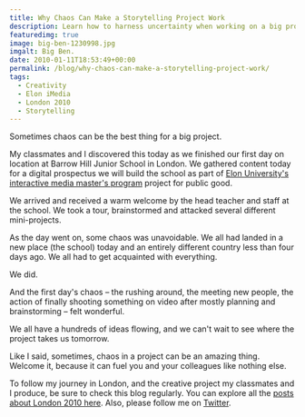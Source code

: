 ```yaml
---
title: Why Chaos Can Make a Storytelling Project Work
description: Learn how to harness uncertainty when working on a big project.
featuredimg: true
image: big-ben-1230998.jpg
imgalt: Big Ben.
date: 2010-01-11T18:53:49+00:00
permalink: /blog/why-chaos-can-make-a-storytelling-project-work/
tags:
  - Creativity
  - Elon iMedia
  - London 2010
  - Storytelling
---
```


Sometimes chaos can be the best thing for a big project.

My classmates and I discovered this today as we finished our first day on location at Barrow Hill Junior School in London. We gathered content today for a digital prospectus we will build the school as part of [Elon University's interactive media master's program](http://www.elon.edu/e-web/academics/communications/interactive_media/) project for public good.

We arrived and received a warm welcome by the head teacher and staff at the school. We took a tour, brainstormed and attacked several different mini-projects.

As the day went on, some chaos was unavoidable. We all had landed in a new place (the school) today and an entirely different country less than four days ago. We all had to get acquainted with everything.

We did.

And the first day's chaos – the rushing around, the meeting new people, the action of finally shooting something on video after mostly planning and brainstorming – felt wonderful.

We all have a hundreds of ideas flowing, and we can't wait to see where the project takes us tomorrow.

Like I said, sometimes, chaos in a project can be an amazing thing. Welcome it, because it can fuel you and your colleagues like nothing else.

To follow my journey in London, and the creative project my classmates and I produce, be sure to check this blog regularly. You can explore all the [posts about London 2010 here](/tag/london-2010/). Also, please follow me on [Twitter](http://twitter.com/DavidAKennedy).